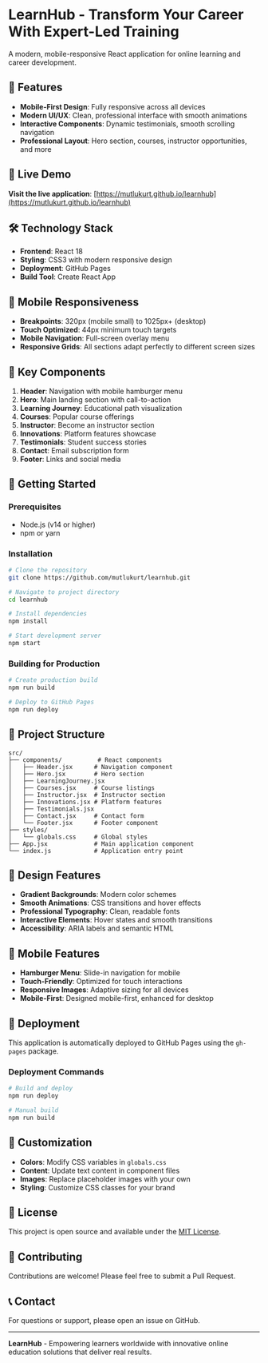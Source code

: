 # LearnHub - Transform Your Career With Expert-Led Training

A modern, mobile-responsive React application for online learning and career development.

## 🌟 Features

- **Mobile-First Design**: Fully responsive across all devices
- **Modern UI/UX**: Clean, professional interface with smooth animations
- **Interactive Components**: Dynamic testimonials, smooth scrolling navigation
- **Professional Layout**: Hero section, courses, instructor opportunities, and more

## 🚀 Live Demo

**Visit the live application**: [https://mutlukurt.github.io/learnhub](https://mutlukurt.github.io/learnhub)

## 🛠️ Technology Stack

- **Frontend**: React 18
- **Styling**: CSS3 with modern responsive design
- **Deployment**: GitHub Pages
- **Build Tool**: Create React App

## 📱 Mobile Responsiveness

- **Breakpoints**: 320px (mobile small) to 1025px+ (desktop)
- **Touch Optimized**: 44px minimum touch targets
- **Mobile Navigation**: Full-screen overlay menu
- **Responsive Grids**: All sections adapt perfectly to different screen sizes

## 🎯 Key Components

1. **Header**: Navigation with mobile hamburger menu
2. **Hero**: Main landing section with call-to-action
3. **Learning Journey**: Educational path visualization
4. **Courses**: Popular course offerings
5. **Instructor**: Become an instructor section
6. **Innovations**: Platform features showcase
7. **Testimonials**: Student success stories
8. **Contact**: Email subscription form
9. **Footer**: Links and social media

## 🚀 Getting Started

### Prerequisites
- Node.js (v14 or higher)
- npm or yarn

### Installation
```bash
# Clone the repository
git clone https://github.com/mutlukurt/learnhub.git

# Navigate to project directory
cd learnhub

# Install dependencies
npm install

# Start development server
npm start
```

### Building for Production
```bash
# Create production build
npm run build

# Deploy to GitHub Pages
npm run deploy
```

## 📁 Project Structure

```
src/
├── components/          # React components
│   ├── Header.jsx      # Navigation component
│   ├── Hero.jsx        # Hero section
│   ├── LearningJourney.jsx
│   ├── Courses.jsx     # Course listings
│   ├── Instructor.jsx  # Instructor section
│   ├── Innovations.jsx # Platform features
│   ├── Testimonials.jsx
│   ├── Contact.jsx     # Contact form
│   └── Footer.jsx      # Footer component
├── styles/
│   └── globals.css     # Global styles
├── App.jsx             # Main application component
└── index.js            # Application entry point
```

## 🎨 Design Features

- **Gradient Backgrounds**: Modern color schemes
- **Smooth Animations**: CSS transitions and hover effects
- **Professional Typography**: Clean, readable fonts
- **Interactive Elements**: Hover states and smooth transitions
- **Accessibility**: ARIA labels and semantic HTML

## 📱 Mobile Features

- **Hamburger Menu**: Slide-in navigation for mobile
- **Touch-Friendly**: Optimized for touch interactions
- **Responsive Images**: Adaptive sizing for all devices
- **Mobile-First**: Designed mobile-first, enhanced for desktop

## 🚀 Deployment

This application is automatically deployed to GitHub Pages using the `gh-pages` package.

### Deployment Commands
```bash
# Build and deploy
npm run deploy

# Manual build
npm run build
```

## 🔧 Customization

- **Colors**: Modify CSS variables in `globals.css`
- **Content**: Update text content in component files
- **Images**: Replace placeholder images with your own
- **Styling**: Customize CSS classes for your brand

## 📄 License

This project is open source and available under the [MIT License](LICENSE).

## 🤝 Contributing

Contributions are welcome! Please feel free to submit a Pull Request.

## 📞 Contact

For questions or support, please open an issue on GitHub.

---

**LearnHub** - Empowering learners worldwide with innovative online education solutions that deliver real results.
